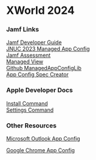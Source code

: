 # XWorld 2024

### Jamf Links
[Jamf Developer Guide](https://developer.jamf.com/developer-guide/docs/managed-app-configuration)<br/>
[JNUC 2023 Managed App Config](https://www.youtube.com/watch?v=RuE72q7ShvY)<br/>
[Jamf Assessment](https://marketplace.jamf.com/details/jamf-assessment)<br/>
[Managed View](https://marketplace.jamf.com/details/managed-view)<br/>
[Github ManagedAppConfigLib](https://github.com/jamf/ManagedAppConfigLib)<br/>
[App Config Spec Creator](https://beta.appconfig.jamfresearch.com/spec-creator)<br/>


### Apple Developer Docs
[Install Command](https://developer.apple.com/documentation/devicemanagement/installapplicationcommand/command?changes=latest_minor&language=objc)<br/>
[Settings Command](https://developer.apple.com/documentation/devicemanagement/settingscommand/command/settings/applicationconfiguration?changes=latest_minor&language=objc)<br/>


### Other Resources
[Microsoft Outlook App Config](https://learn.microsoft.com/en-us/exchange/clients-and-mobile-in-exchange-online/outlook-for-ios-and-android/outlook-for-ios-and-android-configuration-with-microsoft-intune#configuration-keys)<br/>

[Google Chrome App Config](https://support.google.com/chrome/a/answer/10377492?hl=en)<br/>
